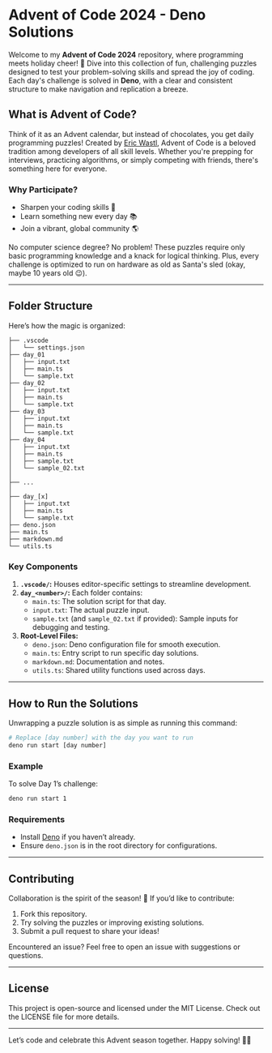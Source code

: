 # Advent of Code 2024 - Deno Solutions

Welcome to my **Advent of Code 2024** repository, where programming meets
holiday cheer! 🎄 Dive into this collection of fun, challenging puzzles designed
to test your problem-solving skills and spread the joy of coding. Each day's
challenge is solved in **Deno**, with a clear and consistent structure to make
navigation and replication a breeze.

## **What is Advent of Code?**

Think of it as an Advent calendar, but instead of chocolates, you get daily
programming puzzles! Created by [Eric Wastl](https://adventofcode.com/about),
Advent of Code is a beloved tradition among developers of all skill levels.
Whether you're prepping for interviews, practicing algorithms, or simply
competing with friends, there's something here for everyone.

### **Why Participate?**

- Sharpen your coding skills 🚀
- Learn something new every day 📚
- Join a vibrant, global community 🌎

No computer science degree? No problem! These puzzles require only basic
programming knowledge and a knack for logical thinking. Plus, every challenge is
optimized to run on hardware as old as Santa's sled (okay, maybe 10 years old
😉).

---

## **Folder Structure**

Here’s how the magic is organized:

```
├── .vscode
│   └── settings.json
├── day_01
│   ├── input.txt
│   ├── main.ts
│   └── sample.txt
├── day_02
│   ├── input.txt
│   ├── main.ts
│   └── sample.txt
├── day_03
│   ├── input.txt
│   ├── main.ts
│   └── sample.txt
├── day_04
│   ├── input.txt
│   ├── main.ts
│   ├── sample.txt
│   └── sample_02.txt
│   
├── ...
│   
├── day_[x]
│   ├── input.txt
│   ├── main.ts
│   └── sample.txt
├── deno.json
├── main.ts
├── markdown.md
└── utils.ts
```

### **Key Components**

1. **`.vscode/`:** Houses editor-specific settings to streamline development.
2. **`day_<number>/`:** Each folder contains:
   - `main.ts`: The solution script for that day.
   - `input.txt`: The actual puzzle input.
   - `sample.txt` (and `sample_02.txt` if provided): Sample inputs for debugging
     and testing.
3. **Root-Level Files:**
   - `deno.json`: Deno configuration file for smooth execution.
   - `main.ts`: Entry script to run specific day solutions.
   - `markdown.md`: Documentation and notes.
   - `utils.ts`: Shared utility functions used across days.

---

## **How to Run the Solutions**

Unwrapping a puzzle solution is as simple as running this command:

```bash
# Replace [day number] with the day you want to run
deno run start [day number]
```

### **Example**

To solve Day 1’s challenge:

```bash
deno run start 1
```

### **Requirements**

- Install [Deno](https://deno.land) if you haven’t already.
- Ensure `deno.json` is in the root directory for configurations.

---

## **Contributing**

Collaboration is the spirit of the season! 🎅 If you’d like to contribute:

1. Fork this repository.
2. Try solving the puzzles or improving existing solutions.
3. Submit a pull request to share your ideas!

Encountered an issue? Feel free to open an issue with suggestions or questions.

---

## **License**

This project is open-source and licensed under the MIT License. Check out the
LICENSE file for more details.

---

Let’s code and celebrate this Advent season together. Happy solving! 🎄✨
